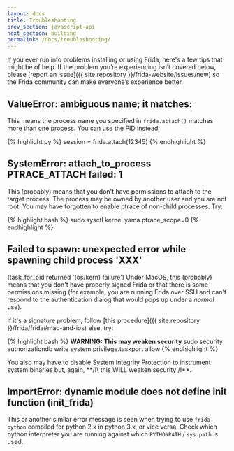 ```yaml
---
layout: docs
title: Troubleshooting
prev_section: javascript-api
next_section: building
permalink: /docs/troubleshooting/
---
```


If you ever run into problems installing or using Frida, here's a few tips
that might be of help. If the problem you’re experiencing isn’t covered below,
please [report an issue]({{ site.repository }}/frida-website/issues/new) so the
Frida community can make everyone’s experience better.

## ValueError: ambiguous name; it matches:

This means the process name you specified in `frida.attach()` matches more than
one process. You can use the PID instead:

{% highlight py %}
session = frida.attach(12345)
{% endhighlight %}

## SystemError: attach_to_process PTRACE_ATTACH failed: 1

This (probably) means that you don't have permissions to attach to the target
process. The process may be owned by another user and you are not root. You may
have forgotten to enable ptrace of non-child processes. Try:

{% highlight bash %}
sudo sysctl kernel.yama.ptrace_scope=0
{% endhighlight %}

## Failed to spawn: unexpected error while spawning child process 'XXX'
(task_for_pid returned '(os/kern) failure')
Under MacOS, this (probably) means that you don't have properly signed Frida or
that there is some permissions missing (for example, you are running Frida over 
SSH and can't respond to the authentication dialog that would pops up under a 
*normal* use).

If it's a signature problem, follow 
[this procedure]({{ site.repository }}/frida/frida#mac-and-ios) else, try:

{% highlight bash %}
**WARNING: This may weaken security**
sudo security authorizationdb write system.privilege.taskport allow
{% endhighlight %}

You also may have to disable System Integrity Protection to instrument system
binaries but, again, **/!\ this WILL weaken security /!\**.

## ImportError: dynamic module does not define init function (init_frida)

This or another similar error message is seen when trying to use `frida-python`
compiled for python 2.x in python 3.x, or vice versa. Check which python
interpreter you are running against which `PYTHONPATH` / `sys.path` is used.
